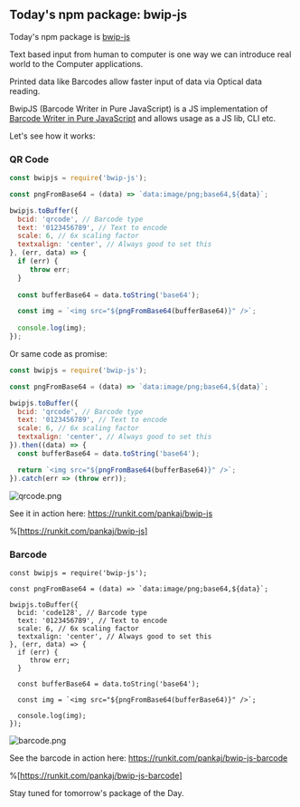 ## Today's npm package: bwip-js

Today's npm package is [bwip-js](https://www.npm/js.com/package/bwip-js)

Text based input from human to computer is one way we can introduce real world to the Computer applications.

Printed data like Barcodes allow faster input of data via Optical data reading.

BwipJS (Barcode Writer in Pure JavaScript) is  a JS implementation of [Barcode Writer in Pure JavaScript](https://github.com/bwipp/postscriptbarcode) and allows usage as a JS lib, CLI etc.

Let's see how it works:

### QR Code

```js
const bwipjs = require('bwip-js');

const pngFromBase64 = (data) => `data:image/png;base64,${data}`;

bwipjs.toBuffer({
  bcid: 'qrcode', // Barcode type
  text: '0123456789', // Text to encode
  scale: 6, // 6x scaling factor
  textxalign: 'center', // Always good to set this
}, (err, data) => {
  if (err) {
     throw err;
  }
  
  const bufferBase64 = data.toString('base64');

  const img = `<img src="${pngFromBase64(bufferBase64)}" />`;
  
  console.log(img);
});
```

Or same code as promise:
```js
const bwipjs = require('bwip-js');

const pngFromBase64 = (data) => `data:image/png;base64,${data}`;

bwipjs.toBuffer({
  bcid: 'qrcode', // Barcode type
  text: '0123456789', // Text to encode
  scale: 6, // 6x scaling factor
  textxalign: 'center', // Always good to set this
}).then((data) => {  
  const bufferBase64 = data.toString('base64');

  return `<img src="${pngFromBase64(bufferBase64)}" />`;
}).catch(err => (throw err));
```

![qrcode.png](https://cdn.hashnode.com/res/hashnode/image/upload/v1624208144405/BtYtEGoQU.png)

See it in action here: https://runkit.com/pankaj/bwip-js

%[https://runkit.com/pankaj/bwip-js]

### Barcode
```
const bwipjs = require('bwip-js');

const pngFromBase64 = (data) => `data:image/png;base64,${data}`;

bwipjs.toBuffer({
  bcid: 'code128', // Barcode type
  text: '0123456789', // Text to encode
  scale: 6, // 6x scaling factor
  textxalign: 'center', // Always good to set this
}, (err, data) => {
  if (err) {
     throw err;
  }
  
  const bufferBase64 = data.toString('base64');

  const img = `<img src="${pngFromBase64(bufferBase64)}" />`;
  
  console.log(img);
});
```

![barcode.png](https://cdn.hashnode.com/res/hashnode/image/upload/v1624208152749/p1PfDPIdc.png)

See the barcode in action here: https://runkit.com/pankaj/bwip-js-barcode

%[https://runkit.com/pankaj/bwip-js-barcode]

Stay tuned for tomorrow's package of the Day.
